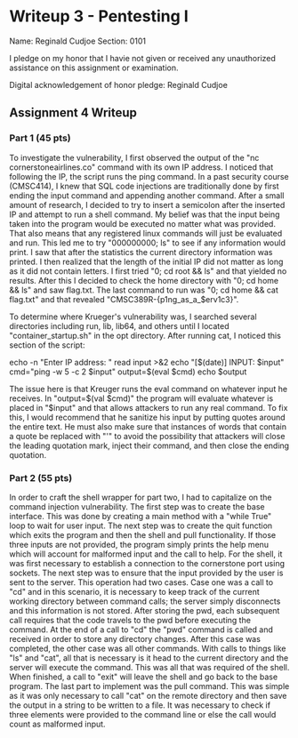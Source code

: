 Writeup 3 - Pentesting I
======

Name: Reginald Cudjoe
Section: 0101

I pledge on my honor that I havie not given or received any unauthorized assistance on this assignment or examination.

Digital acknowledgement of honor pledge: Reginald Cudjoe

## Assignment 4 Writeup

### Part 1 (45 pts)
To investigate the vulnerability, I first observed the output of the "nc cornerstoneairlines.co" command with its own IP address. I noticed that following the IP, the script runs the ping command. In a past security course (CMSC414), I knew that SQL code injections are traditionally done by first ending the input command and appending another command. After a small amount of research, I decided to try to insert a semicolon after the inserted IP and attempt to run a shell command. My belief was that the input being taken into the program would be executed no matter what was provided. That also means that any registered linux commands will just be evaluated and run. This led me to try "000000000; ls" to see if any information would print. I saw that after the statistics the current directory information was printed. I then realized that the length of the initial IP did not matter as long as it did not contain letters. I first tried "0; cd root && ls" and that yielded no results. After this I decided to check the home directory with "0; cd home && ls" and saw flag.txt. The last command to run was "0; cd home && cat flag.txt" and that revealed "CMSC389R-{p1ng_as_a_$erv1c3}". 

To determine where Krueger's vulnerability was, I searched several directories including run, lib, lib64, and others until I located "container_startup.sh" in the opt directory. After running cat, I noticed this section of the script:

echo -n "Enter IP address: " read input >&2 echo "[$(date)] INPUT: $input" cmd="ping -w 5 -c 2 $input" output=$(eval $cmd) echo $output

The issue here is that Kreuger runs the eval command on whatever input he receives. In "output=$(val $cmd)" the program will evaluate whatever is placed in "$input" and that allows attackers to run any real command. To fix this, I would recommend that he sanitize his input by putting quotes around the entire text. He must also make sure that instances of words that contain a quote be replaced with "\'" to avoid the possibility that attackers will close the leading quotation mark, inject their command, and then close the ending quotation.


### Part 2 (55 pts)

In order to craft the shell wrapper for part two, I had to capitalize on the command injection vulnerability. The first step was to create the base interface. This was done by creating a main method with a "while True" loop to wait for user input. The next step was to create the quit function which exits the program and then the shell and pull functionality. If those three inputs are not provided, the program simply prints the help menu which will account for malformed input and the call to help. For the shell, it was first necessary to establish a connection to the cornerstone port using sockets. The next step was to ensure that the input provided by the user is sent to the server. This operation had two cases. Case one was a call to "cd" and in this scenario, it is necessary to keep track of the current working directory between command calls; the server simply disconnects and this information is not stored. After storing the pwd, each subsequent call requires that the code travels to the pwd before executing the command. At the end of a call to "cd" the "pwd" command is called and received in order to store any directory changes. After this case was completed, the other case was all other commands. With calls to things like "ls" and "cat", all that is necessary is it head to the current directory and the server will execute the command. This was all that was required of the shell. When finished, a call to "exit" will leave the shell and go back to the base program. The last part to implement was the pull command. This was simple as it was only necessary to call "cat" on the remote directory and then save the output in a string to be written to a file. It was necessary to check if three elements were provided to the command line or else the call would count as malformed input.    
